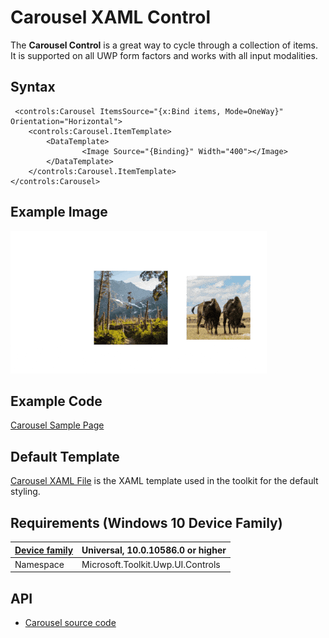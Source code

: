 # Carousel XAML Control

The **Carousel Control** is a great way to cycle through a collection of items. It is supported on all UWP form factors and works with all input modalities.

## Syntax

```xaml
 <controls:Carousel ItemsSource="{x:Bind items, Mode=OneWay}" Orientation="Horizontal">
    <controls:Carousel.ItemTemplate>
        <DataTemplate>
                <Image Source="{Binding}" Width="400"></Image>
        </DataTemplate>
    </controls:Carousel.ItemTemplate>
</controls:Carousel>
```

## Example Image

![Carousel animation](../resources/images/Controls-Carousel.gif "Carousel")

## Example Code

[Carousel Sample Page](https://github.com/Microsoft/UWPCommunityToolkit/tree/master/Microsoft.Toolkit.Uwp.SampleApp/SamplePages/Carousel)

## Default Template 

[Carousel XAML File](https://github.com/Microsoft/UWPCommunityToolkit/blob/master/Microsoft.Toolkit.Uwp.UI.Controls/Carousel/Carousel.xaml) is the XAML template used in the toolkit for the default styling.

## Requirements (Windows 10 Device Family)

| [Device family](http://go.microsoft.com/fwlink/p/?LinkID=526370) | Universal, 10.0.10586.0 or higher |
| --- | --- |
| Namespace | Microsoft.Toolkit.Uwp.UI.Controls |

## API

* [Carousel source code](https://github.com/Microsoft/UWPCommunityToolkit/tree/master/Microsoft.Toolkit.Uwp.UI.Controls/Carousel)